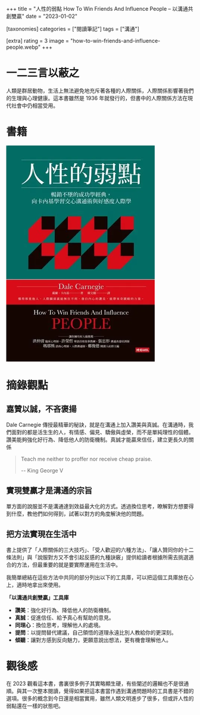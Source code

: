 +++
title = "人性的弱點 How To Win Friends And Influence People – 以溝通共創雙贏"
date = "2023-01-02"

[taxonomies]
categories = ["閱讀筆記"]
tags = ["溝通"]

[extra]
rating = 3
image = "how-to-win-friends-and-influence-people.webp"
+++

# 一二三言以蔽之

人類是群居動物，生活上無法避免地充斥著各種的人際關係，人際關係影響著我們的生理與心理健康。這本書雖然是 1936 年就發行的，但書中的人際關係方法在現代社會中仍相當受用。

# 書籍

![](how-to-win-friends-and-influence-people.webp)

# 摘錄觀點

## 嘉贊以誠，不吝褒揚

Dale Carnegie 傳授最精華的秘訣，就是在溝通上加入讚美與真誠。在溝通時，我們面對的都是活生生的人，有情感、偏見、驕傲與虛榮，而不是單純理性的個體。讚美能夠強化好行為、降低他人的防衛機制。真誠才能贏來信任，建立更長久的關係

> Teach me neither to proffer nor receive cheap praise.
>
> -- King George V

## 實現雙贏才是溝通的宗旨

單方面的說服並不是溝通達到效益最大化的方式。透過換位思考，暸解對方想要得到什麼，教他們如何得到，試著以對方的角度解決他的問題。

## 把方法實現在生活中

書上提供了「人際關係的三大技巧」、「受人歡迎的六種方法」、「讓人贊同你的十二條法則」與「說服對方又不會引起反感的九種訣竅」提供給讀者根據所需去挑選適合的方法，但最重要的就是要實際運用在生活中。

我簡單總結在這些方法中共同的部分列出以下的工具庫，可以把這個工具庫放在心上，適時地拿出來使用。

**「以溝通共創雙贏」工具庫**
* **讚美**：強化好行為、降低他人的防衛機制。
* **真誠**：促進信任、給予真心有幫助的意見。
* **同理心**：換位思考，理解他人的處境。
* **提問**：以提問替代建議，自己領悟的道理永遠比別人教給你的更深刻。
* **傾聽**：讓對方感到反向魅力，更願意說出想法，更有機會理解他人。

# 觀後感

在 2023 觀看這本書，書裏很多例子其實略顯生硬，有些闡述的邏輯也不是很通順。與其一次整本閱讀，覺得如果把這本書當作遇到溝通問題時的工具書是不錯的選項。很多的概念到今日還是相當實用，雖然人類文明進步了很多，但或許人性的弱點還在一樣的狀態吧。
